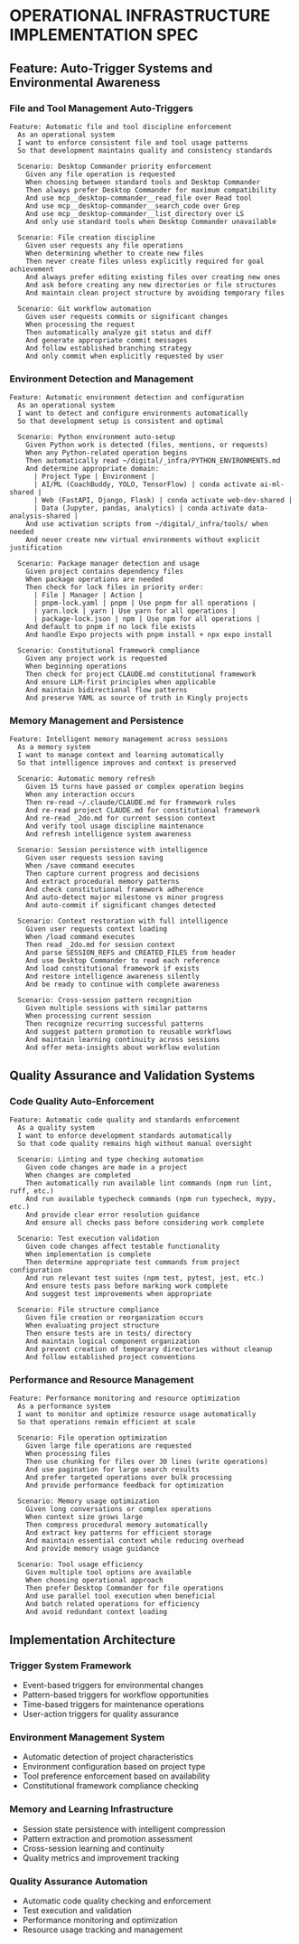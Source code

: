 # OPERATIONAL INFRASTRUCTURE IMPLEMENTATION SPEC

## Feature: Auto-Trigger Systems and Environmental Awareness

### **File and Tool Management Auto-Triggers**
```gherkin
Feature: Automatic file and tool discipline enforcement
  As an operational system
  I want to enforce consistent file and tool usage patterns
  So that development maintains quality and consistency standards

  Scenario: Desktop Commander priority enforcement
    Given any file operation is requested
    When choosing between standard tools and Desktop Commander
    Then always prefer Desktop Commander for maximum compatibility
    And use mcp__desktop-commander__read_file over Read tool
    And use mcp__desktop-commander__search_code over Grep
    And use mcp__desktop-commander__list_directory over LS
    And only use standard tools when Desktop Commander unavailable

  Scenario: File creation discipline
    Given user requests any file operations
    When determining whether to create new files
    Then never create files unless explicitly required for goal achievement
    And always prefer editing existing files over creating new ones
    And ask before creating any new directories or file structures
    And maintain clean project structure by avoiding temporary files

  Scenario: Git workflow automation
    Given user requests commits or significant changes
    When processing the request
    Then automatically analyze git status and diff
    And generate appropriate commit messages
    And follow established branching strategy
    And only commit when explicitly requested by user
```

### **Environment Detection and Management**
```gherkin
Feature: Automatic environment detection and configuration
  As an operational system
  I want to detect and configure environments automatically
  So that development setup is consistent and optimal

  Scenario: Python environment auto-setup
    Given Python work is detected (files, mentions, or requests)
    When any Python-related operation begins
    Then automatically read ~/digital/_infra/PYTHON_ENVIRONMENTS.md
    And determine appropriate domain:
      | Project Type | Environment |
      | AI/ML (CoachBuddy, YOLO, TensorFlow) | conda activate ai-ml-shared |
      | Web (FastAPI, Django, Flask) | conda activate web-dev-shared |
      | Data (Jupyter, pandas, analytics) | conda activate data-analysis-shared |
    And use activation scripts from ~/digital/_infra/tools/ when needed
    And never create new virtual environments without explicit justification

  Scenario: Package manager detection and usage
    Given project contains dependency files
    When package operations are needed
    Then check for lock files in priority order:
      | File | Manager | Action |
      | pnpm-lock.yaml | pnpm | Use pnpm for all operations |
      | yarn.lock | yarn | Use yarn for all operations |
      | package-lock.json | npm | Use npm for all operations |
    And default to pnpm if no lock file exists
    And handle Expo projects with pnpm install + npx expo install

  Scenario: Constitutional framework compliance
    Given any project work is requested
    When beginning operations
    Then check for project CLAUDE.md constitutional framework
    And ensure LLM-first principles when applicable
    And maintain bidirectional flow patterns
    And preserve YAML as source of truth in Kingly projects
```

### **Memory Management and Persistence**
```gherkin
Feature: Intelligent memory management across sessions
  As a memory system
  I want to manage context and learning automatically
  So that intelligence improves and context is preserved

  Scenario: Automatic memory refresh
    Given 15 turns have passed or complex operation begins
    When any interaction occurs
    Then re-read ~/.claude/CLAUDE.md for framework rules
    And re-read project CLAUDE.md for constitutional framework
    And re-read _2do.md for current session context
    And verify tool usage discipline maintenance
    And refresh intelligence system awareness

  Scenario: Session persistence with intelligence
    Given user requests session saving
    When /save command executes
    Then capture current progress and decisions
    And extract procedural memory patterns
    And check constitutional framework adherence
    And auto-detect major milestone vs minor progress
    And auto-commit if significant changes detected

  Scenario: Context restoration with full intelligence
    Given user requests context loading
    When /load command executes
    Then read _2do.md for session context
    And parse SESSION_REFS and CREATED_FILES from header
    And use Desktop Commander to read each reference
    And load constitutional framework if exists
    And restore intelligence awareness silently
    And be ready to continue with complete awareness

  Scenario: Cross-session pattern recognition
    Given multiple sessions with similar patterns
    When processing current session
    Then recognize recurring successful patterns
    And suggest pattern promotion to reusable workflows
    And maintain learning continuity across sessions
    And offer meta-insights about workflow evolution
```

## Quality Assurance and Validation Systems

### **Code Quality Auto-Enforcement**
```gherkin
Feature: Automatic code quality and standards enforcement
  As a quality system
  I want to enforce development standards automatically
  So that code quality remains high without manual oversight

  Scenario: Linting and type checking automation
    Given code changes are made in a project
    When changes are completed
    Then automatically run available lint commands (npm run lint, ruff, etc.)
    And run available typecheck commands (npm run typecheck, mypy, etc.)
    And provide clear error resolution guidance
    And ensure all checks pass before considering work complete

  Scenario: Test execution validation
    Given code changes affect testable functionality
    When implementation is complete
    Then determine appropriate test commands from project configuration
    And run relevant test suites (npm test, pytest, jest, etc.)
    And ensure tests pass before marking work complete
    And suggest test improvements when appropriate

  Scenario: File structure compliance
    Given file creation or reorganization occurs
    When evaluating project structure
    Then ensure tests are in tests/ directory
    And maintain logical component organization
    And prevent creation of temporary directories without cleanup
    And follow established project conventions
```

### **Performance and Resource Management**
```gherkin
Feature: Performance monitoring and resource optimization
  As a performance system
  I want to monitor and optimize resource usage automatically
  So that operations remain efficient at scale

  Scenario: File operation optimization
    Given large file operations are requested
    When processing files
    Then use chunking for files over 30 lines (write operations)
    And use pagination for large search results
    And prefer targeted operations over bulk processing
    And provide performance feedback for optimization

  Scenario: Memory usage optimization
    Given long conversations or complex operations
    When context size grows large
    Then compress procedural memory automatically
    And extract key patterns for efficient storage
    And maintain essential context while reducing overhead
    And provide memory usage guidance

  Scenario: Tool usage efficiency
    Given multiple tool options are available
    When choosing operational approach
    Then prefer Desktop Commander for file operations
    And use parallel tool execution when beneficial
    And batch related operations for efficiency
    And avoid redundant context loading
```

## Implementation Architecture

### **Trigger System Framework**
- Event-based triggers for environmental changes
- Pattern-based triggers for workflow opportunities
- Time-based triggers for maintenance operations
- User-action triggers for quality assurance

### **Environment Management System**
- Automatic detection of project characteristics
- Environment configuration based on project type
- Tool preference enforcement based on availability
- Constitutional framework compliance checking

### **Memory and Learning Infrastructure**
- Session state persistence with intelligent compression
- Pattern extraction and promotion assessment
- Cross-session learning and continuity
- Quality metrics and improvement tracking

### **Quality Assurance Automation**
- Automatic code quality checking and enforcement
- Test execution and validation
- Performance monitoring and optimization
- Resource usage tracking and management